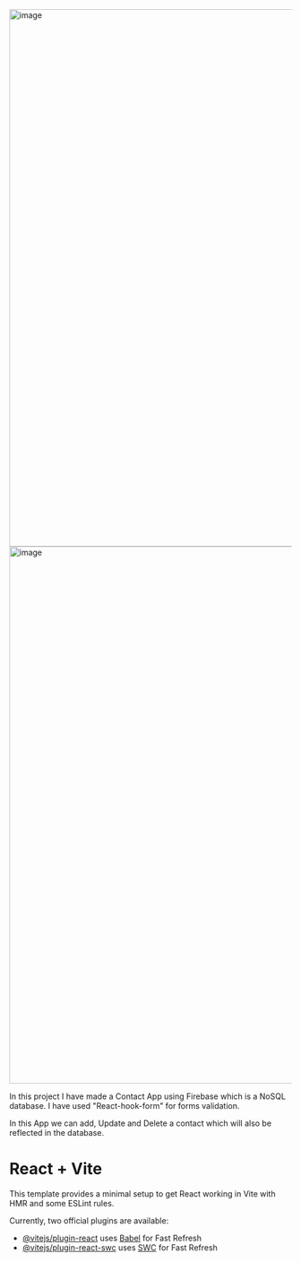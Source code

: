 <img width="959" alt="image" src="https://github.com/user-attachments/assets/c1a1ce9d-9c28-437c-8720-a12276779efb">
<img width="959" alt="image" src="https://github.com/user-attachments/assets/1b54a6d4-ab4c-4ec5-9e59-ffb4914546d4">


In this project I have made a Contact App using Firebase which is a NoSQL database.
I have used "React-hook-form" for forms validation.

In this App we can add, Update and Delete a contact which will also be reflected in the database.

# React + Vite

This template provides a minimal setup to get React working in Vite with HMR and some ESLint rules.

Currently, two official plugins are available:

- [@vitejs/plugin-react](https://github.com/vitejs/vite-plugin-react/blob/main/packages/plugin-react/README.md) uses [Babel](https://babeljs.io/) for Fast Refresh
- [@vitejs/plugin-react-swc](https://github.com/vitejs/vite-plugin-react-swc) uses [SWC](https://swc.rs/) for Fast Refresh
